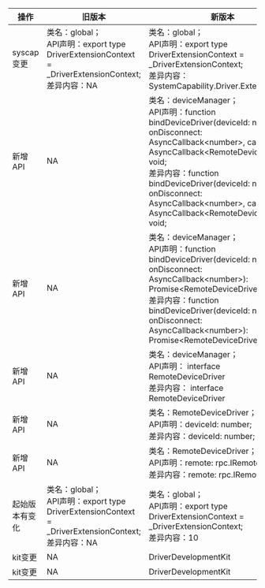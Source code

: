 | 操作 | 旧版本 | 新版本 | d.ts文件 |
| ---- | ------ | ------ | -------- |
|syscap变更|类名：global；<br>API声明：export type DriverExtensionContext = _DriverExtensionContext;<br>差异内容：NA|类名：global；<br>API声明：export type DriverExtensionContext = _DriverExtensionContext;<br>差异内容：SystemCapability.Driver.ExternalDevice|api/@ohos.app.ability.DriverExtensionAbility.d.ts|
|新增API|NA|类名：deviceManager；<br>API声明：function bindDeviceDriver(deviceId: number, onDisconnect: AsyncCallback\<number>, callback: AsyncCallback\<RemoteDeviceDriver>): void;<br>差异内容：function bindDeviceDriver(deviceId: number, onDisconnect: AsyncCallback\<number>, callback: AsyncCallback\<RemoteDeviceDriver>): void;|api/@ohos.driver.deviceManager.d.ts|
|新增API|NA|类名：deviceManager；<br>API声明：function bindDeviceDriver(deviceId: number, onDisconnect: AsyncCallback\<number>): Promise\<RemoteDeviceDriver>;<br>差异内容：function bindDeviceDriver(deviceId: number, onDisconnect: AsyncCallback\<number>): Promise\<RemoteDeviceDriver>;|api/@ohos.driver.deviceManager.d.ts|
|新增API|NA|类名：deviceManager；<br>API声明： interface RemoteDeviceDriver<br>差异内容： interface RemoteDeviceDriver|api/@ohos.driver.deviceManager.d.ts|
|新增API|NA|类名：RemoteDeviceDriver；<br>API声明：deviceId: number;<br>差异内容：deviceId: number;|api/@ohos.driver.deviceManager.d.ts|
|新增API|NA|类名：RemoteDeviceDriver；<br>API声明：remote: rpc.IRemoteObject;<br>差异内容：remote: rpc.IRemoteObject;|api/@ohos.driver.deviceManager.d.ts|
|起始版本有变化|类名：global；<br>API声明：export type DriverExtensionContext = _DriverExtensionContext;<br>差异内容：NA|类名：global；<br>API声明：export type DriverExtensionContext = _DriverExtensionContext;<br>差异内容：10|api/@ohos.app.ability.DriverExtensionAbility.d.ts|
|kit变更|NA|DriverDevelopmentKit|api/@ohos.app.ability.DriverExtensionAbility.d.ts|
|kit变更|NA|DriverDevelopmentKit|api/@ohos.driver.deviceManager.d.ts|
